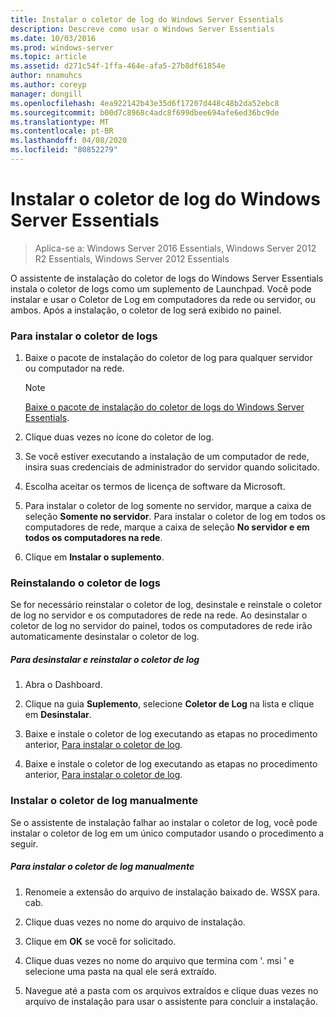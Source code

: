 ```yaml
---
title: Instalar o coletor de log do Windows Server Essentials
description: Descreve como usar o Windows Server Essentials
ms.date: 10/03/2016
ms.prod: windows-server
ms.topic: article
ms.assetid: d271c54f-1ffa-464e-afa5-27b8df61854e
author: nnamuhcs
ms.author: coreyp
manager: dongill
ms.openlocfilehash: 4ea922142b43e35d6f17207d448c48b2da52ebc8
ms.sourcegitcommit: b00d7c8968c4adc8f699dbee694afe6ed36bc9de
ms.translationtype: MT
ms.contentlocale: pt-BR
ms.lasthandoff: 04/08/2020
ms.locfileid: "80852279"
---
```

# <a name="install-the-windows-server-essentials-log-collector"></a>Instalar o coletor de log do Windows Server Essentials

>Aplica-se a: Windows Server 2016 Essentials, Windows Server 2012 R2 Essentials, Windows Server 2012 Essentials

O assistente de instalação do coletor de logs do Windows Server Essentials instala o coletor de logs como um suplemento de Launchpad. Você pode instalar e usar o Coletor de Log em computadores da rede ou servidor, ou ambos. Após a instalação, o coletor de log será exibido no painel.  
  
###  <a name="to-install-the-log-collector"></a><a name="BKMK_ToInstall"></a>Para instalar o coletor de logs  
  
1.  Baixe o pacote de instalação do coletor de log para qualquer servidor ou computador na rede.  
  
    > [!NOTE]
    > [Baixe o pacote de instalação do coletor de logs do Windows Server Essentials](https://www.microsoft.com/download/details.aspx?id=34821).  
  
2.  Clique duas vezes no ícone do coletor de log.  
  
3.  Se você estiver executando a instalação de um computador de rede, insira suas credenciais de administrador do servidor quando solicitado.  
  
4.  Escolha aceitar os termos de licença de software da Microsoft.  
  
5.  Para instalar o coletor de log somente no servidor, marque a caixa de seleção **Somente no servidor**. Para instalar o coletor de log em todos os computadores de rede, marque a caixa de seleção **No servidor e em todos os computadores na rede**.  
  
6.  Clique em **Instalar o suplemento**.  
  
###  <a name="reinstalling-the-log-collector"></a><a name="BKMK_Reinstall"></a>Reinstalando o coletor de logs  
 Se for necessário reinstalar o coletor de log, desinstale e reinstale o coletor de log no servidor e os computadores de rede na rede. Ao desinstalar o coletor de log no servidor do painel, todos os computadores de rede irão automaticamente desinstalar o coletor de log.  
  
##### <a name="to-uninstall-and-reinstall-the-log-collector"></a>Para desinstalar e reinstalar o coletor de log  
  
1.  Abra o Dashboard.  
  
2.  Clique na guia **Suplemento**, selecione **Coletor de Log** na lista e clique em **Desinstalar**.  
  

3.  Baixe e instale o coletor de log executando as etapas no procedimento anterior, [Para instalar o coletor de log](Install-the-Windows-Server-Essentials-Log-Collector.md#BKMK_ToInstall).  

3.  Baixe e instale o coletor de log executando as etapas no procedimento anterior, [Para instalar o coletor de log](../support/Install-the-Windows-Server-Essentials-Log-Collector.md#BKMK_ToInstall).  

  
### <a name="manually-install-the-log-collector"></a>Instalar o coletor de log manualmente  
 Se o assistente de instalação falhar ao instalar o coletor de log, você pode instalar o coletor de log em um único computador usando o procedimento a seguir.  
  
##### <a name="to-manually-install-the-log-collector"></a>Para instalar o coletor de log manualmente  
  
1.  Renomeie a extensão do arquivo de instalação baixado de. WSSX para. cab.  
  
2.  Clique duas vezes no nome do arquivo de instalação.  
  
3.  Clique em **OK** se você for solicitado.  
  
4.  Clique duas vezes no nome do arquivo que termina com '. msi ' e selecione uma pasta na qual ele será extraído.  
  
5.  Navegue até a pasta com os arquivos extraídos e clique duas vezes no arquivo de instalação para usar o assistente para concluir a instalação.
